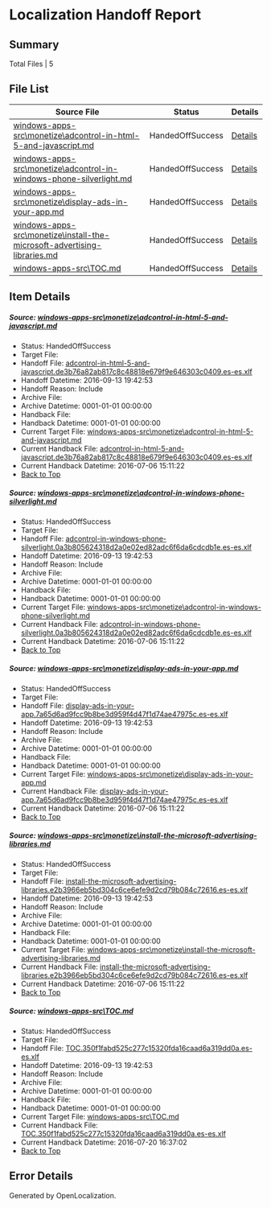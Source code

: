 # <a name='report-top'></a> Localization Handoff Report

## Summary
 Total Files | 5

## File List
 Source File | Status | Details 
 ----------- | ------ | ------- 
 [windows-apps-src\monetize\adcontrol-in-html-5-and-javascript.md](https://github.com/Microsoft/windows-apps/blob/3a09b37a5cae0acaaf97a543cae66e4de3eb3f60/windows-apps-src/monetize/adcontrol-in-html-5-and-javascript.md) | HandedOffSuccess | [Details](#34e34b9596e1c13b647ca51c2527b25adda698b04735)
 [windows-apps-src\monetize\adcontrol-in-windows-phone-silverlight.md](https://github.com/Microsoft/windows-apps/blob/3a09b37a5cae0acaaf97a543cae66e4de3eb3f60/windows-apps-src/monetize/adcontrol-in-windows-phone-silverlight.md) | HandedOffSuccess | [Details](#40e68625ed666a9242ed83729b2f8113da3637354736)
 [windows-apps-src\monetize\display-ads-in-your-app.md](https://github.com/Microsoft/windows-apps/blob/3a09b37a5cae0acaaf97a543cae66e4de3eb3f60/windows-apps-src/monetize/display-ads-in-your-app.md) | HandedOffSuccess | [Details](#49cbbeacc55f6188f35e4c0699b0787f658389794766)
 [windows-apps-src\monetize\install-the-microsoft-advertising-libraries.md](https://github.com/Microsoft/windows-apps/blob/3a09b37a5cae0acaaf97a543cae66e4de3eb3f60/windows-apps-src/monetize/install-the-microsoft-advertising-libraries.md) | HandedOffSuccess | [Details](#92d4ec5cc3d838e3a7865502e42e3a5dec14e3a94832)
 [windows-apps-src\TOC.md](https://github.com/Microsoft/windows-apps/blob/3a09b37a5cae0acaaf97a543cae66e4de3eb3f60/windows-apps-src/TOC.md) | HandedOffSuccess | [Details](#5a888bc4827597fc7582e5a057e43d569764c9ca8003)

## Item Details
##### <a name='34e34b9596e1c13b647ca51c2527b25adda698b04735'></a> Source: [windows-apps-src\monetize\adcontrol-in-html-5-and-javascript.md](https://github.com/Microsoft/windows-apps/blob/3a09b37a5cae0acaaf97a543cae66e4de3eb3f60/windows-apps-src/monetize/adcontrol-in-html-5-and-javascript.md)
* Status: HandedOffSuccess
* Target File: 
* Handoff File: [adcontrol-in-html-5-and-javascript.de3b76a82ab817c8c48818e679f9e646303c0409.es-es.xlf](https://github.com/Microsoft/WDG.handoff/blob/f97edaaa51d90dc4b3e59808502aafdf0090c84d/ol-handoff/Microsoft/windows-apps.es-es/master/adcontrol-in-html-5-and-javascript.de3b76a82ab817c8c48818e679f9e646303c0409.es-es.xlf)
* Handoff Datetime: 2016-09-13 19:42:53
* Handoff Reason: Include
* Archive File: 
* Archive Datetime: 0001-01-01 00:00:00
* Handback File: 
* Handback Datetime: 0001-01-01 00:00:00
* Current Target File: [windows-apps-src\monetize\adcontrol-in-html-5-and-javascript.md](https://github.com/Microsoft/windows-apps.es-es/blob/e53f454bc4c461b2434c3387589e28a597068263/windows-apps-src/monetize/adcontrol-in-html-5-and-javascript.md)
* Current Handback File: [adcontrol-in-html-5-and-javascript.de3b76a82ab817c8c48818e679f9e646303c0409.es-es.xlf](https://github.com/Microsoft/WDG.handback/blob/45ea58b222954eb601000ff83302f042237b5a2e/ol-handback/Microsoft/windows-apps.es-es/master/adcontrol-in-html-5-and-javascript.de3b76a82ab817c8c48818e679f9e646303c0409.es-es.xlf)
* Current Handback Datetime: 2016-07-06 15:11:22
* [Back to Top](#report-top)

##### <a name='40e68625ed666a9242ed83729b2f8113da3637354736'></a> Source: [windows-apps-src\monetize\adcontrol-in-windows-phone-silverlight.md](https://github.com/Microsoft/windows-apps/blob/3a09b37a5cae0acaaf97a543cae66e4de3eb3f60/windows-apps-src/monetize/adcontrol-in-windows-phone-silverlight.md)
* Status: HandedOffSuccess
* Target File: 
* Handoff File: [adcontrol-in-windows-phone-silverlight.0a3b805624318d2a0e02ed82adc6f6da6cdcdb1e.es-es.xlf](https://github.com/Microsoft/WDG.handoff/blob/f97edaaa51d90dc4b3e59808502aafdf0090c84d/ol-handoff/Microsoft/windows-apps.es-es/master/adcontrol-in-windows-phone-silverlight.0a3b805624318d2a0e02ed82adc6f6da6cdcdb1e.es-es.xlf)
* Handoff Datetime: 2016-09-13 19:42:53
* Handoff Reason: Include
* Archive File: 
* Archive Datetime: 0001-01-01 00:00:00
* Handback File: 
* Handback Datetime: 0001-01-01 00:00:00
* Current Target File: [windows-apps-src\monetize\adcontrol-in-windows-phone-silverlight.md](https://github.com/Microsoft/windows-apps.es-es/blob/e53f454bc4c461b2434c3387589e28a597068263/windows-apps-src/monetize/adcontrol-in-windows-phone-silverlight.md)
* Current Handback File: [adcontrol-in-windows-phone-silverlight.0a3b805624318d2a0e02ed82adc6f6da6cdcdb1e.es-es.xlf](https://github.com/Microsoft/WDG.handback/blob/45ea58b222954eb601000ff83302f042237b5a2e/ol-handback/Microsoft/windows-apps.es-es/master/adcontrol-in-windows-phone-silverlight.0a3b805624318d2a0e02ed82adc6f6da6cdcdb1e.es-es.xlf)
* Current Handback Datetime: 2016-07-06 15:11:22
* [Back to Top](#report-top)

##### <a name='49cbbeacc55f6188f35e4c0699b0787f658389794766'></a> Source: [windows-apps-src\monetize\display-ads-in-your-app.md](https://github.com/Microsoft/windows-apps/blob/3a09b37a5cae0acaaf97a543cae66e4de3eb3f60/windows-apps-src/monetize/display-ads-in-your-app.md)
* Status: HandedOffSuccess
* Target File: 
* Handoff File: [display-ads-in-your-app.7a65d6ad9fcc9b8be3d959f4d47f1d74ae47975c.es-es.xlf](https://github.com/Microsoft/WDG.handoff/blob/f97edaaa51d90dc4b3e59808502aafdf0090c84d/ol-handoff/Microsoft/windows-apps.es-es/master/display-ads-in-your-app.7a65d6ad9fcc9b8be3d959f4d47f1d74ae47975c.es-es.xlf)
* Handoff Datetime: 2016-09-13 19:42:53
* Handoff Reason: Include
* Archive File: 
* Archive Datetime: 0001-01-01 00:00:00
* Handback File: 
* Handback Datetime: 0001-01-01 00:00:00
* Current Target File: [windows-apps-src\monetize\display-ads-in-your-app.md](https://github.com/Microsoft/windows-apps.es-es/blob/e53f454bc4c461b2434c3387589e28a597068263/windows-apps-src/monetize/display-ads-in-your-app.md)
* Current Handback File: [display-ads-in-your-app.7a65d6ad9fcc9b8be3d959f4d47f1d74ae47975c.es-es.xlf](https://github.com/Microsoft/WDG.handback/blob/45ea58b222954eb601000ff83302f042237b5a2e/ol-handback/Microsoft/windows-apps.es-es/master/display-ads-in-your-app.7a65d6ad9fcc9b8be3d959f4d47f1d74ae47975c.es-es.xlf)
* Current Handback Datetime: 2016-07-06 15:11:22
* [Back to Top](#report-top)

##### <a name='92d4ec5cc3d838e3a7865502e42e3a5dec14e3a94832'></a> Source: [windows-apps-src\monetize\install-the-microsoft-advertising-libraries.md](https://github.com/Microsoft/windows-apps/blob/3a09b37a5cae0acaaf97a543cae66e4de3eb3f60/windows-apps-src/monetize/install-the-microsoft-advertising-libraries.md)
* Status: HandedOffSuccess
* Target File: 
* Handoff File: [install-the-microsoft-advertising-libraries.e2b3966eb5bd304c6ce6efe9d2cd79b084c72616.es-es.xlf](https://github.com/Microsoft/WDG.handoff/blob/f97edaaa51d90dc4b3e59808502aafdf0090c84d/ol-handoff/Microsoft/windows-apps.es-es/master/install-the-microsoft-advertising-libraries.e2b3966eb5bd304c6ce6efe9d2cd79b084c72616.es-es.xlf)
* Handoff Datetime: 2016-09-13 19:42:53
* Handoff Reason: Include
* Archive File: 
* Archive Datetime: 0001-01-01 00:00:00
* Handback File: 
* Handback Datetime: 0001-01-01 00:00:00
* Current Target File: [windows-apps-src\monetize\install-the-microsoft-advertising-libraries.md](https://github.com/Microsoft/windows-apps.es-es/blob/e53f454bc4c461b2434c3387589e28a597068263/windows-apps-src/monetize/install-the-microsoft-advertising-libraries.md)
* Current Handback File: [install-the-microsoft-advertising-libraries.e2b3966eb5bd304c6ce6efe9d2cd79b084c72616.es-es.xlf](https://github.com/Microsoft/WDG.handback/blob/45ea58b222954eb601000ff83302f042237b5a2e/ol-handback/Microsoft/windows-apps.es-es/master/install-the-microsoft-advertising-libraries.e2b3966eb5bd304c6ce6efe9d2cd79b084c72616.es-es.xlf)
* Current Handback Datetime: 2016-07-06 15:11:22
* [Back to Top](#report-top)

##### <a name='5a888bc4827597fc7582e5a057e43d569764c9ca8003'></a> Source: [windows-apps-src\TOC.md](https://github.com/Microsoft/windows-apps/blob/3a09b37a5cae0acaaf97a543cae66e4de3eb3f60/windows-apps-src/TOC.md)
* Status: HandedOffSuccess
* Target File: 
* Handoff File: [TOC.350f1fabd525c277c15320fda16caad6a319dd0a.es-es.xlf](https://github.com/Microsoft/WDG.handoff/blob/f97edaaa51d90dc4b3e59808502aafdf0090c84d/ol-handoff/Microsoft/windows-apps.es-es/master/TOC.350f1fabd525c277c15320fda16caad6a319dd0a.es-es.xlf)
* Handoff Datetime: 2016-09-13 19:42:53
* Handoff Reason: Include
* Archive File: 
* Archive Datetime: 0001-01-01 00:00:00
* Handback File: 
* Handback Datetime: 0001-01-01 00:00:00
* Current Target File: [windows-apps-src\TOC.md](https://github.com/Microsoft/windows-apps.es-es/blob/ae25724f2c2f0d2747098f5df2f0d64c8f04d5a1/windows-apps-src/TOC.md)
* Current Handback File: [TOC.350f1fabd525c277c15320fda16caad6a319dd0a.es-es.xlf](https://github.com/Microsoft/WDG.handback/blob/9646d4157c932fa06798caec79eed2dd516cb04b/ol-handback/Microsoft/windows-apps.es-es/master/TOC.350f1fabd525c277c15320fda16caad6a319dd0a.es-es.xlf)
* Current Handback Datetime: 2016-07-20 16:37:02
* [Back to Top](#report-top)


## Error Details

Generated by OpenLocalization.
